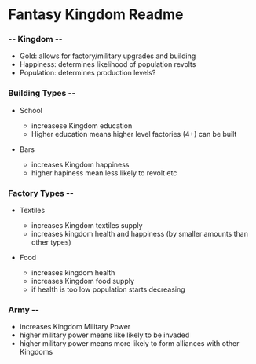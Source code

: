 # Fantasy Kingdom Readme

### -- Kingdom --

- Gold: allows for factory/military upgrades and building
- Happiness: determines likelihood of population revolts
- Population: determines production levels?

### Building Types --

- School

  - increasese Kingdom education
  - Higher education means higher level factories (4+) can be built

- Bars

  - increases Kingdom happiness
  - higher hapiness mean less likely to revolt etc

### Factory Types --

- Textiles

  - increases Kingdom textiles supply
  - increases kingdom health and happiness (by smaller amounts than other types)

- Food

  - increases kingdom health
  - increases Kingdom food supply
  - if health is too low population starts decreasing

### Army --

- increases Kingdom Military Power
- higher military power means like likely to be invaded
- higher military power means more likely to form alliances with other Kingdoms
